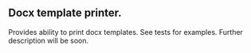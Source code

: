 ## Docx template printer.
Provides ability to print docx templates.
See tests for examples.
Further description will be soon.